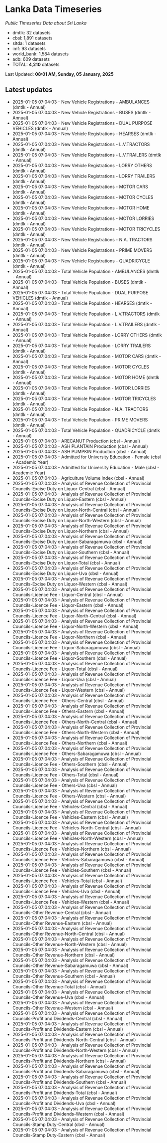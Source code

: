 # Lanka Data Timeseries
*Public Timeseries Data about Sri Lanka*

* dmtlk: 32 datasets
* cbsl: 1,891 datasets
* sltda: 1 datasets
* imf: 93 datasets
* world_bank: 1,584 datasets
* adb: 609 datasets
* TOTAL: **4,210** datasets

Last Updated: **08:01 AM, Sunday, 05 January, 2025**

## Latest updates

* 2025-01-05 07:04:03 - New Vehicle Registrations - AMBULANCES (dmtlk - Annual)
* 2025-01-05 07:04:03 - New Vehicle Registrations - BUSES (dmtlk - Annual)
* 2025-01-05 07:04:03 - New Vehicle Registrations - DUAL PURPOSE VEHICLES (dmtlk - Annual)
* 2025-01-05 07:04:03 - New Vehicle Registrations - HEARSES (dmtlk - Annual)
* 2025-01-05 07:04:03 - New Vehicle Registrations - L.V.TRACTORS (dmtlk - Annual)
* 2025-01-05 07:04:03 - New Vehicle Registrations - L.V.TRAILERS (dmtlk - Annual)
* 2025-01-05 07:04:03 - New Vehicle Registrations - LORRY OTHERS (dmtlk - Annual)
* 2025-01-05 07:04:03 - New Vehicle Registrations - LORRY TRAILERS (dmtlk - Annual)
* 2025-01-05 07:04:03 - New Vehicle Registrations - MOTOR CARS (dmtlk - Annual)
* 2025-01-05 07:04:03 - New Vehicle Registrations - MOTOR CYCLES (dmtlk - Annual)
* 2025-01-05 07:04:03 - New Vehicle Registrations - MOTOR HOME (dmtlk - Annual)
* 2025-01-05 07:04:03 - New Vehicle Registrations - MOTOR LORRIES (dmtlk - Annual)
* 2025-01-05 07:04:03 - New Vehicle Registrations - MOTOR TRICYCLES (dmtlk - Annual)
* 2025-01-05 07:04:03 - New Vehicle Registrations - N.A. TRACTORS (dmtlk - Annual)
* 2025-01-05 07:04:03 - New Vehicle Registrations - PRIME MOVERS (dmtlk - Annual)
* 2025-01-05 07:04:03 - New Vehicle Registrations - QUADRICYCLE (dmtlk - Annual)
* 2025-01-05 07:04:03 - Total Vehicle Population - AMBULANCES (dmtlk - Annual)
* 2025-01-05 07:04:03 - Total Vehicle Population - BUSES (dmtlk - Annual)
* 2025-01-05 07:04:03 - Total Vehicle Population - DUAL PURPOSE VEHICLES (dmtlk - Annual)
* 2025-01-05 07:04:03 - Total Vehicle Population - HEARSES (dmtlk - Annual)
* 2025-01-05 07:04:03 - Total Vehicle Population - L.V.TRACTORS (dmtlk - Annual)
* 2025-01-05 07:04:03 - Total Vehicle Population - L.V.TRAILERS (dmtlk - Annual)
* 2025-01-05 07:04:03 - Total Vehicle Population - LORRY OTHERS (dmtlk - Annual)
* 2025-01-05 07:04:03 - Total Vehicle Population - LORRY TRAILERS (dmtlk - Annual)
* 2025-01-05 07:04:03 - Total Vehicle Population - MOTOR CARS (dmtlk - Annual)
* 2025-01-05 07:04:03 - Total Vehicle Population - MOTOR CYCLES (dmtlk - Annual)
* 2025-01-05 07:04:03 - Total Vehicle Population - MOTOR HOME (dmtlk - Annual)
* 2025-01-05 07:04:03 - Total Vehicle Population - MOTOR LORRIES (dmtlk - Annual)
* 2025-01-05 07:04:03 - Total Vehicle Population - MOTOR TRICYCLES (dmtlk - Annual)
* 2025-01-05 07:04:03 - Total Vehicle Population - N.A. TRACTORS (dmtlk - Annual)
* 2025-01-05 07:04:03 - Total Vehicle Population - PRIME MOVERS (dmtlk - Annual)
* 2025-01-05 07:04:03 - Total Vehicle Population - QUADRICYCLE (dmtlk - Annual)
* 2025-01-05 07:04:03 - ARECANUT Production (cbsl - Annual)
* 2025-01-05 07:04:03 - ASH PLANTAIN Production (cbsl - Annual)
* 2025-01-05 07:04:03 - ASH PUMPKIN Production (cbsl - Annual)
* 2025-01-05 07:04:03 - Admitted for University Education - Female (cbsl - Academic Year)
* 2025-01-05 07:04:03 - Admitted for University Education - Male (cbsl - Academic Year)
* 2025-01-05 07:04:03 - Agriculture Volume Index (cbsl - Annual)
* 2025-01-05 07:04:03 - Analysis of Revenue Collection of Provincial Councils-Excise Duty on Liquor-Central (cbsl - Annual)
* 2025-01-05 07:04:03 - Analysis of Revenue Collection of Provincial Councils-Excise Duty on Liquor-Eastern (cbsl - Annual)
* 2025-01-05 07:04:03 - Analysis of Revenue Collection of Provincial Councils-Excise Duty on Liquor-North-Central (cbsl - Annual)
* 2025-01-05 07:04:03 - Analysis of Revenue Collection of Provincial Councils-Excise Duty on Liquor-North-Western (cbsl - Annual)
* 2025-01-05 07:04:03 - Analysis of Revenue Collection of Provincial Councils-Excise Duty on Liquor-Northern (cbsl - Annual)
* 2025-01-05 07:04:03 - Analysis of Revenue Collection of Provincial Councils-Excise Duty on Liquor-Sabaragamuwa (cbsl - Annual)
* 2025-01-05 07:04:03 - Analysis of Revenue Collection of Provincial Councils-Excise Duty on Liquor-Southern (cbsl - Annual)
* 2025-01-05 07:04:03 - Analysis of Revenue Collection of Provincial Councils-Excise Duty on Liquor-Total (cbsl - Annual)
* 2025-01-05 07:04:03 - Analysis of Revenue Collection of Provincial Councils-Excise Duty on Liquor-Uva (cbsl - Annual)
* 2025-01-05 07:04:03 - Analysis of Revenue Collection of Provincial Councils-Excise Duty on Liquor-Western (cbsl - Annual)
* 2025-01-05 07:04:03 - Analysis of Revenue Collection of Provincial Councils-Licence Fee - Liquor-Central (cbsl - Annual)
* 2025-01-05 07:04:03 - Analysis of Revenue Collection of Provincial Councils-Licence Fee - Liquor-Eastern (cbsl - Annual)
* 2025-01-05 07:04:03 - Analysis of Revenue Collection of Provincial Councils-Licence Fee - Liquor-North-Central (cbsl - Annual)
* 2025-01-05 07:04:03 - Analysis of Revenue Collection of Provincial Councils-Licence Fee - Liquor-North-Western (cbsl - Annual)
* 2025-01-05 07:04:03 - Analysis of Revenue Collection of Provincial Councils-Licence Fee - Liquor-Northern (cbsl - Annual)
* 2025-01-05 07:04:03 - Analysis of Revenue Collection of Provincial Councils-Licence Fee - Liquor-Sabaragamuwa (cbsl - Annual)
* 2025-01-05 07:04:03 - Analysis of Revenue Collection of Provincial Councils-Licence Fee - Liquor-Southern (cbsl - Annual)
* 2025-01-05 07:04:03 - Analysis of Revenue Collection of Provincial Councils-Licence Fee - Liquor-Total (cbsl - Annual)
* 2025-01-05 07:04:03 - Analysis of Revenue Collection of Provincial Councils-Licence Fee - Liquor-Uva (cbsl - Annual)
* 2025-01-05 07:04:03 - Analysis of Revenue Collection of Provincial Councils-Licence Fee - Liquor-Western (cbsl - Annual)
* 2025-01-05 07:04:03 - Analysis of Revenue Collection of Provincial Councils-Licence Fee - Others-Central (cbsl - Annual)
* 2025-01-05 07:04:03 - Analysis of Revenue Collection of Provincial Councils-Licence Fee - Others-Eastern (cbsl - Annual)
* 2025-01-05 07:04:03 - Analysis of Revenue Collection of Provincial Councils-Licence Fee - Others-North-Central (cbsl - Annual)
* 2025-01-05 07:04:03 - Analysis of Revenue Collection of Provincial Councils-Licence Fee - Others-North-Western (cbsl - Annual)
* 2025-01-05 07:04:03 - Analysis of Revenue Collection of Provincial Councils-Licence Fee - Others-Northern (cbsl - Annual)
* 2025-01-05 07:04:03 - Analysis of Revenue Collection of Provincial Councils-Licence Fee - Others-Sabaragamuwa (cbsl - Annual)
* 2025-01-05 07:04:03 - Analysis of Revenue Collection of Provincial Councils-Licence Fee - Others-Southern (cbsl - Annual)
* 2025-01-05 07:04:03 - Analysis of Revenue Collection of Provincial Councils-Licence Fee - Others-Total (cbsl - Annual)
* 2025-01-05 07:04:03 - Analysis of Revenue Collection of Provincial Councils-Licence Fee - Others-Uva (cbsl - Annual)
* 2025-01-05 07:04:03 - Analysis of Revenue Collection of Provincial Councils-Licence Fee - Others-Western (cbsl - Annual)
* 2025-01-05 07:04:03 - Analysis of Revenue Collection of Provincial Councils-Licence Fee - Vehicles-Central (cbsl - Annual)
* 2025-01-05 07:04:03 - Analysis of Revenue Collection of Provincial Councils-Licence Fee - Vehicles-Eastern (cbsl - Annual)
* 2025-01-05 07:04:03 - Analysis of Revenue Collection of Provincial Councils-Licence Fee - Vehicles-North-Central (cbsl - Annual)
* 2025-01-05 07:04:03 - Analysis of Revenue Collection of Provincial Councils-Licence Fee - Vehicles-North-Western (cbsl - Annual)
* 2025-01-05 07:04:03 - Analysis of Revenue Collection of Provincial Councils-Licence Fee - Vehicles-Northern (cbsl - Annual)
* 2025-01-05 07:04:03 - Analysis of Revenue Collection of Provincial Councils-Licence Fee - Vehicles-Sabaragamuwa (cbsl - Annual)
* 2025-01-05 07:04:03 - Analysis of Revenue Collection of Provincial Councils-Licence Fee - Vehicles-Southern (cbsl - Annual)
* 2025-01-05 07:04:03 - Analysis of Revenue Collection of Provincial Councils-Licence Fee - Vehicles-Total (cbsl - Annual)
* 2025-01-05 07:04:03 - Analysis of Revenue Collection of Provincial Councils-Licence Fee - Vehicles-Uva (cbsl - Annual)
* 2025-01-05 07:04:03 - Analysis of Revenue Collection of Provincial Councils-Licence Fee - Vehicles-Western (cbsl - Annual)
* 2025-01-05 07:04:03 - Analysis of Revenue Collection of Provincial Councils-Other Revenue-Central (cbsl - Annual)
* 2025-01-05 07:04:03 - Analysis of Revenue Collection of Provincial Councils-Other Revenue-Eastern (cbsl - Annual)
* 2025-01-05 07:04:03 - Analysis of Revenue Collection of Provincial Councils-Other Revenue-North-Central (cbsl - Annual)
* 2025-01-05 07:04:03 - Analysis of Revenue Collection of Provincial Councils-Other Revenue-North-Western (cbsl - Annual)
* 2025-01-05 07:04:03 - Analysis of Revenue Collection of Provincial Councils-Other Revenue-Northern (cbsl - Annual)
* 2025-01-05 07:04:03 - Analysis of Revenue Collection of Provincial Councils-Other Revenue-Sabaragamuwa (cbsl - Annual)
* 2025-01-05 07:04:03 - Analysis of Revenue Collection of Provincial Councils-Other Revenue-Southern (cbsl - Annual)
* 2025-01-05 07:04:03 - Analysis of Revenue Collection of Provincial Councils-Other Revenue-Total (cbsl - Annual)
* 2025-01-05 07:04:03 - Analysis of Revenue Collection of Provincial Councils-Other Revenue-Uva (cbsl - Annual)
* 2025-01-05 07:04:03 - Analysis of Revenue Collection of Provincial Councils-Other Revenue-Western (cbsl - Annual)
* 2025-01-05 07:04:03 - Analysis of Revenue Collection of Provincial Councils-Profit and Dividends-Central (cbsl - Annual)
* 2025-01-05 07:04:03 - Analysis of Revenue Collection of Provincial Councils-Profit and Dividends-Eastern (cbsl - Annual)
* 2025-01-05 07:04:03 - Analysis of Revenue Collection of Provincial Councils-Profit and Dividends-North-Central (cbsl - Annual)
* 2025-01-05 07:04:03 - Analysis of Revenue Collection of Provincial Councils-Profit and Dividends-North-Western (cbsl - Annual)
* 2025-01-05 07:04:03 - Analysis of Revenue Collection of Provincial Councils-Profit and Dividends-Northern (cbsl - Annual)
* 2025-01-05 07:04:03 - Analysis of Revenue Collection of Provincial Councils-Profit and Dividends-Sabaragamuwa (cbsl - Annual)
* 2025-01-05 07:04:03 - Analysis of Revenue Collection of Provincial Councils-Profit and Dividends-Southern (cbsl - Annual)
* 2025-01-05 07:04:03 - Analysis of Revenue Collection of Provincial Councils-Profit and Dividends-Total (cbsl - Annual)
* 2025-01-05 07:04:03 - Analysis of Revenue Collection of Provincial Councils-Profit and Dividends-Uva (cbsl - Annual)
* 2025-01-05 07:04:03 - Analysis of Revenue Collection of Provincial Councils-Profit and Dividends-Western (cbsl - Annual)
* 2025-01-05 07:04:03 - Analysis of Revenue Collection of Provincial Councils-Stamp Duty-Central (cbsl - Annual)
* 2025-01-05 07:04:03 - Analysis of Revenue Collection of Provincial Councils-Stamp Duty-Eastern (cbsl - Annual)